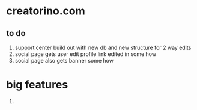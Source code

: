 # creatorino.com

## to do

1. support center build out with new db and new structure for 2 way edits
2. social page gets user edit profile link edited in some how
3. social page also gets banner some how

# big features
1. 